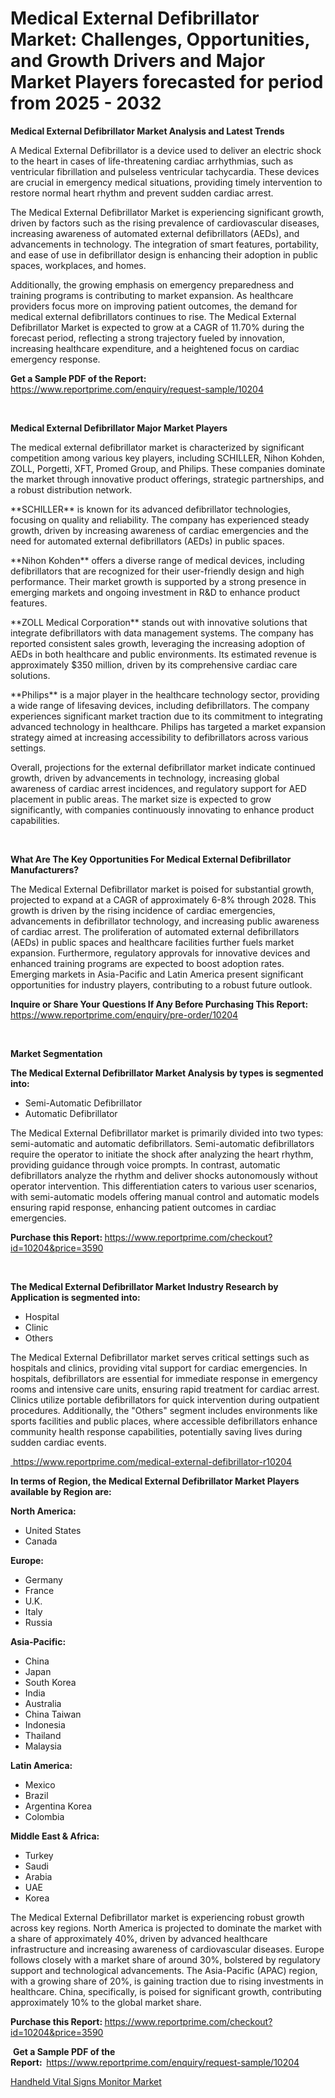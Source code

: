 <p><h1>Medical External Defibrillator Market: Challenges, Opportunities, and Growth Drivers and Major Market Players forecasted for period from 2025 - 2032</h1></p><p><strong>Medical External Defibrillator Market Analysis and Latest Trends</strong></p>
<p><p>A Medical External Defibrillator is a device used to deliver an electric shock to the heart in cases of life-threatening cardiac arrhythmias, such as ventricular fibrillation and pulseless ventricular tachycardia. These devices are crucial in emergency medical situations, providing timely intervention to restore normal heart rhythm and prevent sudden cardiac arrest.</p><p>The Medical External Defibrillator Market is experiencing significant growth, driven by factors such as the rising prevalence of cardiovascular diseases, increasing awareness of automated external defibrillators (AEDs), and advancements in technology. The integration of smart features, portability, and ease of use in defibrillator design is enhancing their adoption in public spaces, workplaces, and homes.</p><p>Additionally, the growing emphasis on emergency preparedness and training programs is contributing to market expansion. As healthcare providers focus more on improving patient outcomes, the demand for medical external defibrillators continues to rise. The Medical External Defibrillator Market is expected to grow at a CAGR of 11.70% during the forecast period, reflecting a strong trajectory fueled by innovation, increasing healthcare expenditure, and a heightened focus on cardiac emergency response.</p></p>
<p><strong>Get a Sample PDF of the Report:&nbsp;</strong> <a href="https://www.reportprime.com/enquiry/request-sample/10204?utm_campaign=1845&utm_medium=2&utm_source=Github&utm_content=ia&utm_term=20032025&utm_id=medical-external-defibrillator">https://www.reportprime.com/enquiry/request-sample/10204</a></p>
<p>&nbsp;</p>
<p><strong>Medical External Defibrillator Major Market Players</strong></p>
<p><p>The medical external defibrillator market is characterized by significant competition among various key players, including SCHILLER, Nihon Kohden, ZOLL, Porgetti, XFT, Promed Group, and Philips. These companies dominate the market through innovative product offerings, strategic partnerships, and a robust distribution network.</p><p>**SCHILLER** is known for its advanced defibrillator technologies, focusing on quality and reliability. The company has experienced steady growth, driven by increasing awareness of cardiac emergencies and the need for automated external defibrillators (AEDs) in public spaces. </p><p>**Nihon Kohden** offers a diverse range of medical devices, including defibrillators that are recognized for their user-friendly design and high performance. Their market growth is supported by a strong presence in emerging markets and ongoing investment in R&D to enhance product features.</p><p>**ZOLL Medical Corporation** stands out with innovative solutions that integrate defibrillators with data management systems. The company has reported consistent sales growth, leveraging the increasing adoption of AEDs in both healthcare and public environments. Its estimated revenue is approximately $350 million, driven by its comprehensive cardiac care solutions.</p><p>**Philips** is a major player in the healthcare technology sector, providing a wide range of lifesaving devices, including defibrillators. The company experiences significant market traction due to its commitment to integrating advanced technology in healthcare. Philips has targeted a market expansion strategy aimed at increasing accessibility to defibrillators across various settings.</p><p>Overall, projections for the external defibrillator market indicate continued growth, driven by advancements in technology, increasing global awareness of cardiac arrest incidences, and regulatory support for AED placement in public areas. The market size is expected to grow significantly, with companies continuously innovating to enhance product capabilities.</p></p>
<p>&nbsp;</p>
<p><strong>What Are The Key Opportunities For Medical External Defibrillator Manufacturers?</strong></p>
<p><p>The Medical External Defibrillator market is poised for substantial growth, projected to expand at a CAGR of approximately 6-8% through 2028. This growth is driven by the rising incidence of cardiac emergencies, advancements in defibrillator technology, and increasing public awareness of cardiac arrest. The proliferation of automated external defibrillators (AEDs) in public spaces and healthcare facilities further fuels market expansion. Furthermore, regulatory approvals for innovative devices and enhanced training programs are expected to boost adoption rates. Emerging markets in Asia-Pacific and Latin America present significant opportunities for industry players, contributing to a robust future outlook.</p></p>
<p><strong>Inquire or Share Your Questions If Any Before Purchasing This Report:</strong> <a href="https://www.reportprime.com/enquiry/pre-order/10204?utm_campaign=1845&utm_medium=2&utm_source=Github&utm_content=ia&utm_term=20032025&utm_id=medical-external-defibrillator">https://www.reportprime.com/enquiry/pre-order/10204</a></p>
<p>&nbsp;</p>
<p><strong>Market Segmentation</strong></p>
<p><strong>The Medical External Defibrillator Market Analysis by types is segmented into:</strong></p>
<p><ul><li>Semi-Automatic Defibrillator</li><li>Automatic Defibrillator</li></ul></p>
<p><p>The Medical External Defibrillator market is primarily divided into two types: semi-automatic and automatic defibrillators. Semi-automatic defibrillators require the operator to initiate the shock after analyzing the heart rhythm, providing guidance through voice prompts. In contrast, automatic defibrillators analyze the rhythm and deliver shocks autonomously without operator intervention. This differentiation caters to various user scenarios, with semi-automatic models offering manual control and automatic models ensuring rapid response, enhancing patient outcomes in cardiac emergencies.</p></p>
<p><strong>Purchase this Report:&nbsp;</strong><a href="https://www.reportprime.com/checkout?id=10204&price=3590&utm_campaign=1845&utm_medium=2&utm_source=Github&utm_content=ia&utm_term=20032025&utm_id=medical-external-defibrillator">https://www.reportprime.com/checkout?id=10204&price=3590</a></p>
<p>&nbsp;</p>
<p><strong>The Medical External Defibrillator Market Industry Research by Application is segmented into:</strong></p>
<p><ul><li>Hospital</li><li>Clinic</li><li>Others</li></ul></p>
<p><p>The Medical External Defibrillator market serves critical settings such as hospitals and clinics, providing vital support for cardiac emergencies. In hospitals, defibrillators are essential for immediate response in emergency rooms and intensive care units, ensuring rapid treatment for cardiac arrest. Clinics utilize portable defibrillators for quick intervention during outpatient procedures. Additionally, the "Others" segment includes environments like sports facilities and public places, where accessible defibrillators enhance community health response capabilities, potentially saving lives during sudden cardiac events.</p></p>
<p><a href="https://www.reportprime.com/medical-external-defibrillator-r10204?utm_campaign=1845&utm_medium=2&utm_source=Github&utm_content=ia&utm_term=20032025&utm_id=medical-external-defibrillator">&nbsp;https://www.reportprime.com/medical-external-defibrillator-r10204</a></p>
<p><strong>In terms of Region, the Medical External Defibrillator Market Players available by Region are:</strong></p>
<p>
    <p> <strong> North America: </strong>
        <ul>
            <li>United States</li>
            <li>Canada</li>
        </ul>
        </p> 
    <p> <strong> Europe: </strong>
        <ul>
            <li>Germany</li>
            <li>France</li>
            <li>U.K.</li>
            <li>Italy</li>
            <li>Russia</li>
        </ul>
        </p> 
    <p> <strong> Asia-Pacific: </strong>
        <ul>
            <li>China</li>
            <li>Japan</li>
            <li>South Korea</li>
            <li>India</li>
            <li>Australia</li>
            <li>China Taiwan</li>
            <li>Indonesia</li>
            <li>Thailand</li>
            <li>Malaysia</li>
        </ul>
        </p> 
    <p> <strong> Latin America: </strong>
        <ul>
            <li>Mexico</li>
            <li>Brazil</li>
            <li>Argentina Korea</li>
            <li>Colombia</li>
        </ul>
        </p> 
    <p> <strong> Middle East & Africa: </strong>
        <ul>
            <li>Turkey</li>
            <li>Saudi</li>
            <li>Arabia</li>
            <li>UAE</li>
            <li>Korea</li>
        </ul>
    </p>
    </p>
<p><p>The Medical External Defibrillator market is experiencing robust growth across key regions. North America is projected to dominate the market with a share of approximately 40%, driven by advanced healthcare infrastructure and increasing awareness of cardiovascular diseases. Europe follows closely with a market share of around 30%, bolstered by regulatory support and technological advancements. The Asia-Pacific (APAC) region, with a growing share of 20%, is gaining traction due to rising investments in healthcare. China, specifically, is poised for significant growth, contributing approximately 10% to the global market share.</p></p>
<p><strong>Purchase this Report: </strong><a href="https://www.reportprime.com/checkout?id=10204&price=3590&utm_campaign=1845&utm_medium=2&utm_source=Github&utm_content=ia&utm_term=20032025&utm_id=medical-external-defibrillator">https://www.reportprime.com/checkout?id=10204&price=3590</a></p>
<p>&nbsp;<strong>Get a Sample PDF of the Report:&nbsp;&nbsp;</strong><a href="https://www.reportprime.com/enquiry/request-sample/10204?utm_campaign=1845&utm_medium=2&utm_source=Github&utm_content=ia&utm_term=20032025&utm_id=medical-external-defibrillator">https://www.reportprime.com/enquiry/request-sample/10204</a></p>
<p><strong></strong></p>
<p><p><a href="https://github.com/denuetkachci/Market-Research-Report-List-1/blob/main/handheld-vital-signs-monitor-market.md?utm_campaign=1845&utm_medium=2&utm_source=Github&utm_content=ia&utm_term=20032025&utm_id=medical-external-defibrillator">Handheld Vital Signs Monitor Market</a></p></p>